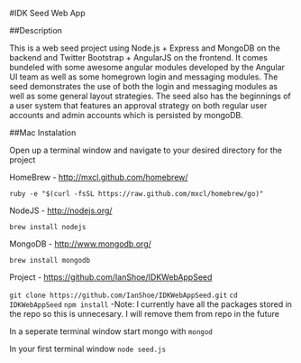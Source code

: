 #IDK Seed Web App

##Description

This is a web seed project using Node.js + Express and MongoDB on the backend and Twitter Bootstrap + AngularJS on the frontend. It comes bundeled with some awesome angular modules developed by the Angular UI team as well as some homegrown login and messaging modules. The seed demonstrates the use of both the login and messaging modules as well as some general layout strategies. The seed also has the beginnings of a user system that features an approval strategy on both regular user accounts and admin accounts which is persisted by mongoDB.


##Mac Instalation

Open up a terminal window and navigate to your desired directory for the project

HomeBrew - http://mxcl.github.com/homebrew/

`ruby -e "$(curl -fsSL https://raw.github.com/mxcl/homebrew/go)"`


NodeJS - http://nodejs.org/

`brew install nodejs`


MongoDB - http://www.mongodb.org/

`brew install mongodb`

Project - https://github.com/IanShoe/IDKWebAppSeed

`git clone https://github.com/IanShoe/IDKWebAppSeed.git`
`cd IDKWebAppSeed`
`npm install`  -Note: I currently have all the packages stored in the repo so this is unnecesary. I will remove them from repo in the future

In a seperate terminal window start mongo with `mongod`

In your first terminal window `node seed.js`